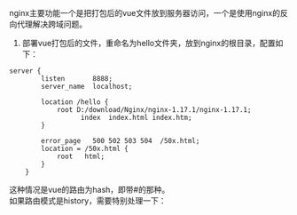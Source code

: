 nginx主要功能一个是把打包后的vue文件放到服务器访问，一个是使用nginx的反向代理解决跨域问题。   
1. 部署vue打包后的文件，重命名为hello文件夹，放到nginx的根目录，配置如下：
```
server {
        listen       8888;
        server_name  localhost;

        location /hello {
            root D:/download/Nginx/nginx-1.17.1/nginx-1.17.1;
			      index  index.html index.htm;
        }

        error_page   500 502 503 504  /50x.html;
        location = /50x.html {
            root   html;
        }
    }

```
这种情况是vue的路由为hash，即带#的那种。    
如果路由模式是history，需要特别处理一下：
